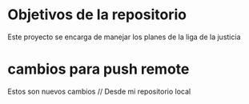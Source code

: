 # Objetivos de la repositorio

Este proyecto se encarga de manejar los planes de la liga de la justicia


# cambios para push remote
Estos son nuevos cambios // Desde mi repositorio local
